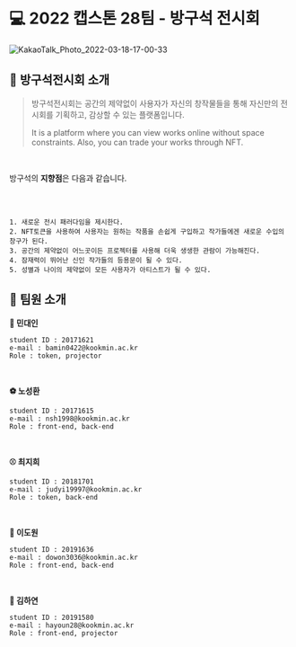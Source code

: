 # 💻 2022 캡스톤 28팀 - 방구석 전시회

![KakaoTalk_Photo_2022-03-18-17-00-33](https://user-images.githubusercontent.com/28584299/158960513-e54ae75d-bb1f-49e0-a188-9617415dbf8a.jpeg)

## 🎨 방구석전시회 소개

> 방구석전시회는 공간의 제약없이 사용자가 자신의 창작물들을 통해 자신만의 전시회를 기획하고, 감상할 수 있는 플랫폼입니다.
>
> It is a platform where you can view works online without space constraints. Also, you can trade your works through NFT.

<br>

방구석의 **지향점**은 다음과 같습니다.

<br>

```

1. 새로운 전시 패러다임을 제시한다.
2. NFT토큰을 사용하여 사용자는 원하는 작품을 손쉽게 구입하고 작가들에겐 새로운 수입의 창구가 된다.
3. 공간의 제약없이 어느곳이든 프로젝터를 사용해 더욱 생생한 관람이 가능해진다.
4. 잠재력이 뛰어난 신인 작가들의 등용문이 될 수 있다.
5. 성별과 나이의 제약없이 모든 사용자가 아티스트가 될 수 있다.

```

## 💁 팀원 소개

**🥅 민대인**

```
student ID : 20171621
e-mail : bamin0422@kookmin.ac.kr
Role : token, projector
```

<br>

**⚽ 노성환**

```
student ID : 20171615
e-mail : nsh1998@kookmin.ac.kr
Role : front-end, back-end
```

<br>

**⚾ 최지희**

```
student ID : 20181701
e-mail : judyi19997@kookmin.ac.kr
Role : token, back-end
```

<br>

**🏀 이도원**

```
student ID : 20191636
e-mail : dowon3036@kookmin.ac.kr
Role : front-end, back-end
```

<br>

**🎱 김하연**

```
student ID : 20191580
e-mail : hayoun28@kookmin.ac.kr
Role : front-end, projector
```
